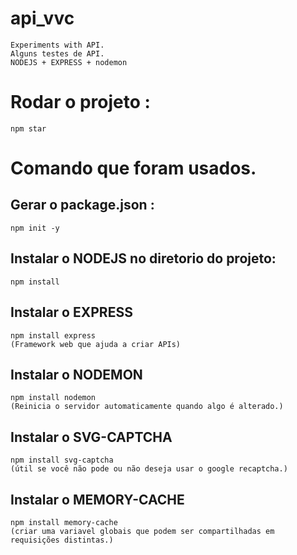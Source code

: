 # api_vvc

```
Experiments with API.
Alguns testes de API.
NODEJS + EXPRESS + nodemon
```

# Rodar o projeto :
```
npm star
```

# Comando que foram usados.

## Gerar o package.json :
```
npm init -y
```

## Instalar o NODEJS no diretorio do projeto:
```
npm install
```

## Instalar o EXPRESS
```
npm install express
(Framework web que ajuda a criar APIs)
```

## Instalar o NODEMON
```
npm install nodemon
(Reinicia o servidor automaticamente quando algo é alterado.)
```

## Instalar o SVG-CAPTCHA
```
npm install svg-captcha
(útil se você não pode ou não deseja usar o google recaptcha.)
```

## Instalar o MEMORY-CACHE
```
npm install memory-cache
(criar uma variavel globais que podem ser compartilhadas em requisições distintas.)
```
